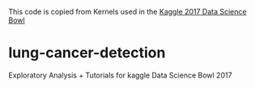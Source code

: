 This code is copied from Kernels used in the [Kaggle 2017 Data Science Bowl](https://www.kaggle.com/anokas/data-science-bowl-2017/exploratory-data-analysis)

# lung-cancer-detection
Exploratory Analysis + Tutorials for kaggle Data Science Bowl 2017

